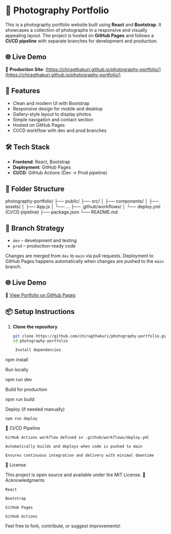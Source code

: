# 📸 Photography Portfolio

This is a photography portfolio website built using **React** and **Bootstrap**. It showcases a collection of photographs in a responsive and visually appealing layout. The project is hosted on **GitHub Pages** and follows a **CI/CD pipeline** with separate branches for development and production.

## 🌐 Live Demo

🔗 **Production Site**: [https://chiragthakuri.github.io/photography-portfolio/](https://chiragthakuri.github.io/photography-portfolio/)


## 🚀 Features

- Clean and modern UI with Bootstrap
- Responsive design for mobile and desktop
- Gallery-style layout to display photos
- Simple navigation and contact section
- Hosted on GitHub Pages
- CI/CD workflow with dev and prod branches

## 🛠️ Tech Stack

- **Frontend**: React, Bootstrap
- **Deployment**: GitHub Pages
- **CI/CD**: GitHub Actions (Dev → Prod pipeline)

## 🧩 Folder Structure

photography-portfolio/ ├── public/ ├── src/ │ ├── components/ │ ├── assets/ │ ├── App.js │ └── ... ├── .github/workflows/ │ └── deploy.yml (CI/CD pipeline) ├── package.json └── README.md

## 🚧 Branch Strategy

- `dev` – development and testing
- `prod` – production-ready code

Changes are merged from `dev` to `main` via pull requests. Deployment to GitHub Pages happens automatically when changes are pushed to the `main` branch.

## 🌐 Live Demo

🔗 [View Portfolio on GitHub Pages](https://chiragthakuri.github.io/photography-portfolio/)

## 📦 Setup Instructions

1. **Clone the repository**
   ```bash
   git clone https://github.com/chiragthakuri/photography-portfolio.git
   cd photography-portfolio

    Install dependencies

npm install

Run locally

npm run dev

Build for production

npm run build

Deploy (if needed manually)

    npm run deploy

🤖 CI/CD Pipeline

    GitHub Actions workflow defined in .github/workflows/deploy.yml

    Automatically builds and deploys when code is pushed to main

    Ensures continuous integration and delivery with minimal downtime

📝 License

This project is open source and available under the MIT License.
🙌 Acknowledgments

    React

    Bootstrap

    GitHub Pages

    GitHub Actions

Feel free to fork, contribute, or suggest improvements!
